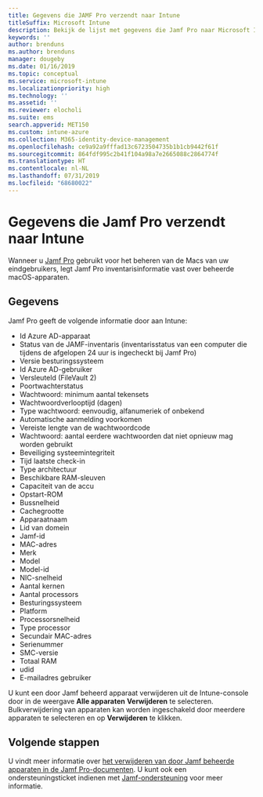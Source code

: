 ```yaml
---
title: Gegevens die JAMF Pro verzendt naar Intune
titleSuffix: Microsoft Intune
description: Bekijk de lijst met gegevens die Jamf Pro naar Microsoft Intune verzendt, wanneer u Jamf Pro integreert om Macs te beheren met Intune.
keywords: ''
author: brenduns
ms.author: brenduns
manager: dougeby
ms.date: 01/16/2019
ms.topic: conceptual
ms.service: microsoft-intune
ms.localizationpriority: high
ms.technology: ''
ms.assetid: ''
ms.reviewer: elocholi
ms.suite: ems
search.appverid: MET150
ms.custom: intune-azure
ms.collection: M365-identity-device-management
ms.openlocfilehash: ce9a92a9fffad13c6723504735b1b1cb9442f61f
ms.sourcegitcommit: 864fdf995c2b41f104a98a7e2665088c2864774f
ms.translationtype: HT
ms.contentlocale: nl-NL
ms.lasthandoff: 07/31/2019
ms.locfileid: "68680022"
---
```

# <a name="data-jamf-pro-sends-to-intune"></a>Gegevens die Jamf Pro verzendt naar Intune

Wanneer u [Jamf Pro](https://www.jamf.com) gebruikt voor het beheren van de Macs van uw eindgebruikers, legt Jamf Pro inventarisinformatie vast over beheerde macOS-apparaten. 

## <a name="data"></a>Gegevens  
Jamf Pro geeft de volgende informatie door aan Intune:  

* Id Azure AD-apparaat
* Status van de JAMF-inventaris (inventarisstatus van een computer die tijdens de afgelopen 24 uur is ingecheckt bij Jamf Pro)
* Versie besturingssysteem
* Id Azure AD-gebruiker
* Versleuteld (FileVault 2)
* Poortwachterstatus
* Wachtwoord: minimum aantal tekensets
* Wachtwoordverlooptijd (dagen)
* Type wachtwoord: eenvoudig, alfanumeriek of onbekend
* Automatische aanmelding voorkomen
* Vereiste lengte van de wachtwoordcode
* Wachtwoord: aantal eerdere wachtwoorden dat niet opnieuw mag worden gebruikt
* Beveiliging systeemintegriteit
* Tijd laatste check-in
* Type architectuur
* Beschikbare RAM-sleuven
* Capaciteit van de accu
* Opstart-ROM
* Bussnelheid
* Cachegrootte
* Apparaatnaam
* Lid van domein
* Jamf-id
* MAC-adres
* Merk
* Model
* Model-id
* NIC-snelheid
* Aantal kernen
* Aantal processors
* Besturingssysteem
* Platform
* Processorsnelheid
* Type processor
* Secundair MAC-adres
* Serienummer
* SMC-versie
* Totaal RAM
* udid
* E-mailadres gebruiker

U kunt een door Jamf beheerd apparaat verwijderen uit de Intune-console door in de weergave **Alle apparaten** **Verwijderen** te selecteren. Bulkverwijdering van apparaten kan worden ingeschakeld door meerdere apparaten te selecteren en op **Verwijderen** te klikken.

## <a name="next-steps"></a>Volgende stappen
U vindt meer informatie over [het verwijderen van door Jamf beheerde apparaten in de Jamf Pro-documenten](https://www.jamf.com/jamf-nation/articles/80/unmanaging-computers-while-preserving-their-inventory-information). U kunt ook een ondersteuningsticket indienen met [Jamf-ondersteuning](https://www.jamf.com/support/) voor meer informatie. 


